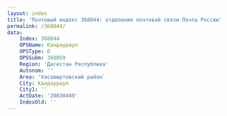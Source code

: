 ```yaml
---
layout: index
title: 'Почтовый индекс 368044: отделение почтовой связи Почты России'
permalink: /368044/
data:
    Index: 368044
    OPSName: Кандаураул
    OPSType: О
    OPSSubm: 368059
    Region: 'Дагестан Республика'
    Autonom: ''
    Area: 'Хасавюртовский район'
    City: Кандаураул
    City1: ''
    ActDate: '20030409'
    IndexOld: ''
---
```

